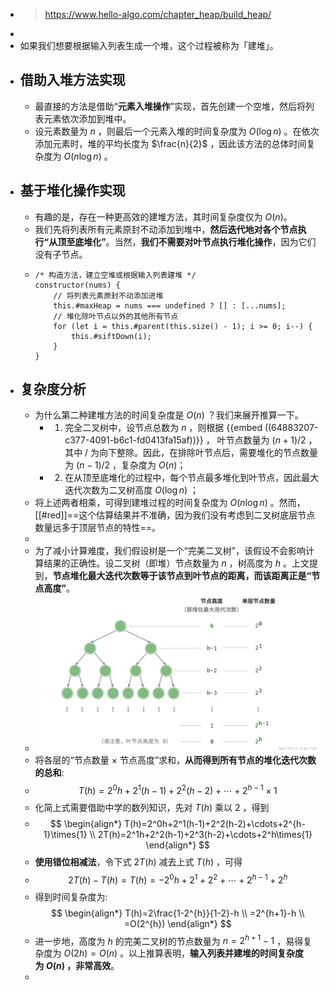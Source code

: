 - > https://www.hello-algo.com/chapter_heap/build_heap/
-
- 如果我们想要根据输入列表生成一个堆，这个过程被称为「建堆」。
- ## 借助入堆方法实现
	- 最直接的方法是借助“**元素入堆操作**”实现，首先创建一个空堆，然后将列表元素依次添加到堆中。
	- 设元素数量为 $n$ ，则最后一个元素入堆的时间复杂度为 $O(\log{n})$ 。在依次添加元素时，堆的平均长度为 $\frac{n}{2}$ ，因此该方法的总体时间复杂度为 $O(n\log⁡{n})$ 。
- ## 基于堆化操作实现
	- 有趣的是，存在一种更高效的建堆方法，其时间复杂度仅为 $O(n)$。
	- 我们先将列表所有元素原封不动添加到堆中，**然后迭代地对各个节点执行“从顶至底堆化”**。当然，**我们不需要对叶节点执行堆化操作**，因为它们没有子节点。
	- ```
	  /* 构造方法，建立空堆或根据输入列表建堆 */
	  constructor(nums) {
	      // 将列表元素原封不动添加进堆
	      this.#maxHeap = nums === undefined ? [] : [...nums];
	      // 堆化除叶节点以外的其他所有节点
	      for (let i = this.#parent(this.size() - 1); i >= 0; i--) {
	          this.#siftDown(i);
	      }
	  }
	  ```
- ## 复杂度分析
	- 为什么第二种建堆方法的时间复杂度是 $O(n)$ ？我们来展开推算一下。
		- 1. 完全二叉树中，设节点总数为 $n$ ，则根据 {{embed ((64883207-c377-4091-b6c1-fd0413fa15af))}} ， 叶节点数量为 $(n+1)/2$ ，其中 / 为向下整除。因此，在排除叶节点后，需要堆化的节点数量为 $(n−1)/2$ ，复杂度为 $O(n)$；
		- 2. 在从顶至底堆化的过程中，每个节点最多堆化到叶节点，因此最大迭代次数为二叉树高度 $O(\log⁡{n})$ ；
	- 将上述两者相乘，可得到建堆过程的时间复杂度为 $O(n\log⁡{n})$ 。然而，[[#red]]==这个估算结果并不准确，因为我们没有考虑到二叉树底层节点数量远多于顶层节点的特性==。
	-
	- 为了减小计算难度，我们假设树是一个“完美二叉树”，该假设不会影响计算结果的正确性。设二叉树（即堆）节点数量为 $n$ ，树高度为 $h$ 。上文提到，**节点堆化最大迭代次数等于该节点到叶节点的距离，而该距离正是“节点高度”**。
	- ![image.png](../assets/image_1686733869333_0.png)
	- 将各层的“节点数量 × 节点高度”求和，**从而得到所有节点的堆化迭代次数的总和**:
	- $$T(h)=2^0h+2^1(h-1)+2^2(h-2)+\cdots+2^{h-1}\times{1}$$
	- 化简上式需要借助中学的数列知识，先对 $T(h)$ 乘以 2 ，得到
	- $$
	  \begin{align*}
	  T(h)=2^0h+2^1(h-1)+2^2(h-2)+\cdots+2^{h-1}\times{1} \\
	  2T(h)=2^1h+2^2(h-1)+2^3(h-2)+\cdots+2^h\times{1}
	  \end{align*}
	  $$
	- **使用错位相减法**，令下式 $2T(h)$ 减去上式 $T(h)$ ，可得
	- $$
	  2T(h)-T(h)=T(h)=-2^0h+2^1+2^2+\cdots+2^{h-1}+2^{h}
	  $$
	- 得到时间复杂度为:
	  $$
	  \begin{align*}
	  T(h)=2\frac{1-2^{h}}{1-2}-h \\
	  =2^{h+1}-h \\
	  =O(2^{h})
	  \end{align*}
	  $$
	- 进一步地，高度为 $h$ 的完美二叉树的节点数量为 $n=2^{h+1}-1$ ，易得复杂度为 $O(2h)=O(n)$ 。以上推算表明，**输入列表并建堆的时间复杂度为 $O(n)$ ，非常高效**。
	-